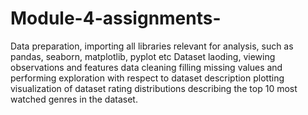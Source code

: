 # Module-4-assignments-
Data preparation, importing all libraries relevant for analysis, such as pandas, seaborn, matplotlib, pyplot etc
Dataset laoding, viewing observations and features 
data cleaning filling missing values and performing exploration with respect to dataset description
plotting visualization of dataset rating distributions
describing the  top 10 most watched genres in the dataset. 
